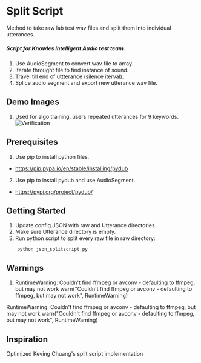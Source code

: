 # Split Script

Method to take raw lab test wav files and split them into individual utterances.
##### Script for Knowles Intelligent Audio test team.

1. Use AudioSegment to convert wav file to array.
2. Iterate throught file to find instance of sound.
3. Travel till end of uttterance (silence iterval).
4. Splice audio segment and export new utterance wav file.

## Demo Images
1. Used for algo training, users repeated utterances for 9 keywords.
![Verification](https://github.com/athom031/SplitScript/blob/master/PlotVerification.jpg)

## Prerequisites

1. Use pip to install python files.
* https://pip.pypa.io/en/stable/installing/pydub 
2. Use pip to install pydub and use AudioSegment.
* https://pypi.org/project/pydub/

## Getting Started

1. Update config.JSON with raw and Utterance directories.
2. Make sure Utterance directory is empty.
3. Run python script to split every raw file in raw directory:
```
    python json_splitscript.py
```

## Warnings

1. RuntimeWarning: Couldn't find ffmpeg or avconv - defaulting to ffmpeg, but may not work
  warn("Couldn't find ffmpeg or avconv - defaulting to ffmpeg, but may not work", RuntimeWarning)
  
  RuntimeWarning: Couldn't find ffmpeg or avconv - defaulting to ffmpeg, but may not work
warn("Couldn't find ffmpeg or avconv - defaulting to ffmpeg, but may not work", RuntimeWarning)
## Inspiration

Optimized Keving Chuang's split script implementation


